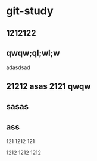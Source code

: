 # git-study

## 1212122


## qwqw;ql;wl;w


adasdsad

## 21212 asas 2121 qwqw 
## sasas

## ass

121
1212
121


1212
1212
1212